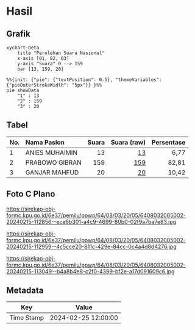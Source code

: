# Hasil

## Grafik

```mermaid
xychart-beta
    title "Perolehan Suara Nasional"
    x-axis [01, 02, 03]
    y-axis "Suara" 0 --> 159
    bar [13, 159, 20]
```

```mermaid
%%{init: {"pie": {"textPosition": 0.5}, "themeVariables": {"pieOuterStrokeWidth": "5px"}} }%%
pie showData
    "1" : 13
    "2" : 159
    "3" : 20
```

## Tabel

| No. | Nama Paslon    | Suara | Suara (raw) | Persentase |
|:--- |:-------------- | -----:| -----------:| ----------:|
| 1   | ANIES MUHAIMIN | 13    | [13][p-1]   | 6,77       |
| 2   | PRABOWO GIBRAN | 159   | [159][p-2]  | 82,81      |
| 3   | GANJAR MAHFUD  | 20    | [20][p-3]   | 10,42      |


[p-1]: https://github.com/gigit-pemilu/pemilu-2024/blob/main/pilpres/hitung-suara/sub/64-kalimantan-timur/sub/08-kutai-timur/sub/03-muara-bengkal/sub/2005-benua-baru/sub/002-tps/sub/paslon-1.txt
[p-2]: https://github.com/gigit-pemilu/pemilu-2024/blob/main/pilpres/hitung-suara/sub/64-kalimantan-timur/sub/08-kutai-timur/sub/03-muara-bengkal/sub/2005-benua-baru/sub/002-tps/sub/paslon-2.txt
[p-3]: https://github.com/gigit-pemilu/pemilu-2024/blob/main/pilpres/hitung-suara/sub/64-kalimantan-timur/sub/08-kutai-timur/sub/03-muara-bengkal/sub/2005-benua-baru/sub/002-tps/sub/paslon-3.txt

## Foto C Plano

https://sirekap-obj-formc.kpu.go.id/6e37/pemilu/ppwp/64/08/03/20/05/6408032005002-20240215-112856--ece6b301-a4c9-4699-80b0-02f9a7ba7e83.jpg

https://sirekap-obj-formc.kpu.go.id/6e37/pemilu/ppwp/64/08/03/20/05/6408032005002-20240215-112959--4c5cce20-811c-429e-84cc-0c4a4d8d4276.jpg

https://sirekap-obj-formc.kpu.go.id/6e37/pemilu/ppwp/64/08/03/20/05/6408032005002-20240215-113049--b4a8b4e8-c2f0-4399-bf2e-a17d091609c6.jpg


## Metadata

| Key        | Value               |
| ---------- | ------------------- |
| Time Stamp | 2024-02-25 12:00:00 |




